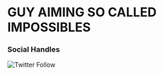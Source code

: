 # GUY AIMING SO CALLED IMPOSSIBLES
### Social Handles
<img alt="Twitter Follow" src="https://img.shields.io/twitter/follow/theanishniroula?style=for-the-badge">
